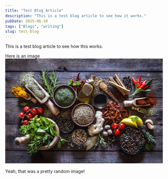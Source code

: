 ```yaml
---
title: "Test Blog Article"
description: "This is a test blog article to see how it works."
pubDate: 2025-06-10
tags: ["Blogs", "writing"]
slug: test-blog
---
```


This is a test blog article to see how this works.

Here is an image
![a random image](./iStock-852068056.jpg)

Yeah, that was a pretty random image!
